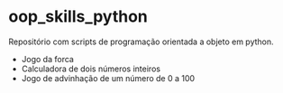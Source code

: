 # oop_skills_python

Repositório com scripts de programação orientada a objeto em python.



* Jogo da forca
* Calculadora de dois números inteiros
* Jogo de advinhação de um número de 0 a 100
 
